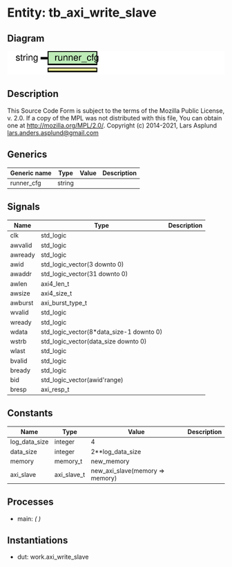 # Entity: tb_axi_write_slave
## Diagram
![Diagram](tb_axi_write_slave.svg "Diagram")
## Description
This Source Code Form is subject to the terms of the Mozilla Public
License, v. 2.0. If a copy of the MPL was not distributed with this file,
You can obtain one at http://mozilla.org/MPL/2.0/.
Copyright (c) 2014-2021, Lars Asplund lars.anders.asplund@gmail.com
## Generics
| Generic name | Type   | Value | Description |
| ------------ | ------ | ----- | ----------- |
| runner_cfg   | string |       |             |
## Signals
| Name    | Type                                     | Description |
| ------- | ---------------------------------------- | ----------- |
| clk     | std_logic                                |             |
| awvalid | std_logic                                |             |
| awready | std_logic                                |             |
| awid    | std_logic_vector(3 downto 0)             |             |
| awaddr  | std_logic_vector(31 downto 0)            |             |
| awlen   | axi4_len_t                               |             |
| awsize  | axi4_size_t                              |             |
| awburst | axi_burst_type_t                         |             |
| wvalid  | std_logic                                |             |
| wready  | std_logic                                |             |
| wdata   | std_logic_vector(8*data_size-1 downto 0) |             |
| wstrb   | std_logic_vector(data_size downto 0)     |             |
| wlast   | std_logic                                |             |
| bvalid  | std_logic                                |             |
| bready  | std_logic                                |             |
| bid     | std_logic_vector(awid'range)             |             |
| bresp   | axi_resp_t                               |             |
## Constants
| Name          | Type        | Value                            | Description |
| ------------- | ----------- | -------------------------------- | ----------- |
| log_data_size | integer     |  4                               |             |
| data_size     | integer     |  2**log_data_size                |             |
| memory        | memory_t    |  new_memory                      |             |
| axi_slave     | axi_slave_t |  new_axi_slave(memory => memory) |             |
## Processes
- main: _(  )_

## Instantiations
- dut: work.axi_write_slave
